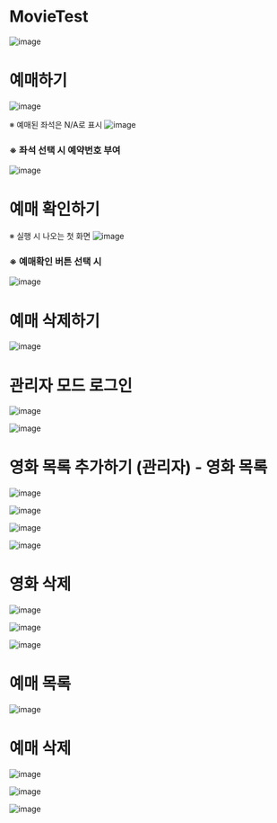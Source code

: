 # MovieTest
![image](https://github.com/springhana/MovieTest/assets/97121074/144d08de-a789-4d42-9b99-fc5a65ec4aaa)
</hr>

# 예매하기
![image](https://github.com/springhana/MovieTest/assets/97121074/0a0a0ccf-2be0-4bcc-a435-2dc171ecc010)
</hr>

※ 예매된 좌석은 N/A로 표시
![image](https://github.com/springhana/MovieTest/assets/97121074/32b2ab0d-2be4-4145-93fb-a00307d76b39)
</br>

<h3>※ 좌석 선택 시 예약번호 부여</h3>

![image](https://github.com/springhana/MovieTest/assets/97121074/652ea598-f1d8-4066-bf5c-1ad603105acf)


# 예매 확인하기

※ 실행 시 나오는 첫 화면
![image](https://github.com/springhana/MovieTest/assets/97121074/00cad988-b4fe-4992-9e21-e5ddf9efc006)

<h3>※ 예매확인 버튼 선택 시</h3>

![image](https://github.com/springhana/MovieTest/assets/97121074/f5bd11e1-dad9-4f26-af91-cd058f30a1ad)

# 예매 삭제하기

![image](https://github.com/springhana/MovieTest/assets/97121074/f9b804e2-45a9-45ac-afd9-d9cd307b936f)


# 관리자 모드 로그인

![image](https://github.com/springhana/MovieTest/assets/97121074/e06f3215-0122-4917-82b1-a03b0f5c8a12)
</hr>

![image](https://github.com/springhana/MovieTest/assets/97121074/ea6ef276-bed2-45a4-89c0-7b384d9cbd2b)

# 영화 목록 추가하기 (관리자) - 영화 목록
![image](https://github.com/springhana/MovieTest/assets/97121074/2865f29e-2b07-4617-81ad-32118a0d5797)
</hr>

![image](https://github.com/springhana/MovieTest/assets/97121074/ee3f9fd1-05ba-41fa-8ff5-455584147279)
</hr>

![image](https://github.com/springhana/MovieTest/assets/97121074/b1b49bdf-dd1e-4cdb-8c82-02db6dfec6ed)
</hr>

![image](https://github.com/springhana/MovieTest/assets/97121074/b65a5515-d6b9-44c9-a739-75b8dd7b2cd7)

# 영화 삭제

![image](https://github.com/springhana/MovieTest/assets/97121074/4e305deb-742e-4fc0-9e49-f5cdfc172aa8)

![image](https://github.com/springhana/MovieTest/assets/97121074/79cc560d-92f9-4657-9442-970363e6f4a9)

![image](https://github.com/springhana/MovieTest/assets/97121074/650e885c-7e80-4570-8ee6-bce4c220cf5f)

# 예매 목록

![image](https://github.com/springhana/MovieTest/assets/97121074/ceca8aa7-054d-4f86-baf6-03461187cdcf)



# 예매 삭제

![image](https://github.com/springhana/MovieTest/assets/97121074/676e60e9-9212-4aae-b384-05bc04cd436d)

![image](https://github.com/springhana/MovieTest/assets/97121074/bfa4250d-9c12-4bd1-96d9-6b374226791f)

![image](https://github.com/springhana/MovieTest/assets/97121074/542eed62-ab0e-49fb-a64c-9710b1a9d848)

